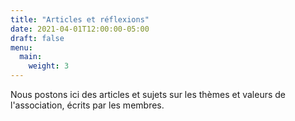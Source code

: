 ```yaml
---
title: "Articles et réflexions"
date: 2021-04-01T12:00:00-05:00
draft: false
menu:
  main:
    weight: 3
---
```

Nous postons ici des articles et sujets sur les thèmes et valeurs de l'association, écrits par les membres.
